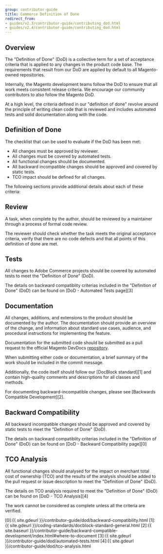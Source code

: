 ```yaml
---
group: contributor-guide
title: Commerce Definition of Done
redirect_from:
- guides/v2.3/contributor-guide/contributing_dod.html
- guides/v2.4/contributor-guide/contributing_dod.html
---
```


## Overview

The "Definition of Done" (DoD) is a collective term for a set of acceptance criteria that is applied to any changes in the product code base.
The requirements that result from our DoD are applied by default to all Magento-owned repositories.

Internally, the Magento development teams follow the DoD to ensure that all work meets consistent release criteria.
We encourage our community contributors to also follow the Magento DoD.

At a high level, the criteria defined in our "definition of done" revolve around the principle of writing clean code that is reviewed and includes automated tests and solid documentation along with the code.

## Definition of Done

The checklist that can be used to evaluate if the DoD has been met:

 - All changes must be approved by reviewer.
 - All changes must be covered by automated tests.
 - All functional changes should be documented.
 - All backward incompatible changes should be approved and covered by static tests.
 - TCO impact should be defined for all changes. 

The following sections provide additional details about each of these criteria:

## Review

A task, when complete by the author, should be reviewed by a maintainer through a process of formal code review.

The reviewer should check whether the task meets the original acceptance criteria, verify that there are no code defects and that all points of this definition of done are met.

## Tests

All changes to Adobe Commerce projects should be covered by automated tests to meet the "Definition of Done" (DoD).

The details on backward compatiblity criterias included in the "Definition of Done" (DoD) can be found on [DoD - Automated Tests page][3]

## Documentation

All changes, additions, and extensions to the product should be documented by the author.
The documentation should provide an overview of the change, and information about standard use cases, audience, and procedural instructions for implementing the feature.

Documentation for the submitted code should be submitted as a pull request to the official Magento DevDocs [repository](https://github.com/magento/devdocs).

When submitting either code or documentation, a brief summary of the work should be included in the commit message.

Additionally, the code itself should follow our [DocBlock standard][1] and contain high-quality comments and descriptions for all classes and methods.

For documenting backward-incompatible changes, please see [Backwards Compatible Development][2].

## Backward Compatibility

All backward incompatible changes should be approved and covered by static tests to meet the "Definition of Done" (DoD).

The details on backward compatiblity criterias included in the "Definition of Done" (DoD) can be found on [DoD - Backward Compatibility page][0]

## TCO Analysis

All functional changes should analysed for the impact on merchant total cost of ownership (TCO) and the results of the analysis should be added to the pull request or issue description to meet the "Definition of Done" (DoD).

The details on TCO analysis required to meet the "Definition of Done" (DoD) can be found on [DoD - TCO Analysis][4]

The work cannot be considered as complete unless all the criteria are verified.

[0]:{{ site.gdeurl }}/contributor-guide/dod/backward-compatibility.html
[1]:{{ site.gdeurl }}/coding-standards/docblock-standard-general.html
[2]:{{ site.baseurl }}/contributor-guide/backward-compatible-development/index.html#where-to-document
[3]:{{ site.gdeurl }}/contributor-guide/dod/automated-tests.html
[4]:{{ site.gdeurl }}/contributor-guide/dod/tco-analysis.html

